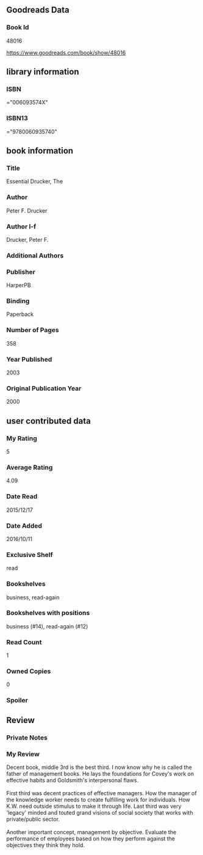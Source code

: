 <!-- This template shows how to bulk convert all columns of data into one markdown file -->
<!-- caveat: KeyError if there's a mismatch. Empty values output nothing -->

## Goodreads Data

### Book Id 

48016

https://www.goodreads.com/book/show/48016

## library information

### ISBN 
="006093574X"

### ISBN13 
="9780060935740"

## book information

### Title
Essential Drucker, The

### Author 
Peter F. Drucker

### Author l-f 
Drucker, Peter F.

### Additional Authors


### Publisher 
HarperPB

### Binding
Paperback

### Number of Pages
358

### Year Published
2003

### Original Publication Year 
2000

## user contributed data

### My Rating
5

### Average Rating
4.09

### Date Read
2015/12/17

### Date Added
2016/10/11

### Exclusive Shelf
read

### Bookshelves
business, read-again

### Bookshelves with positions
business (#14), read-again (#12)

### Read Count
1

### Owned Copies
0

### Spoiler 


## Review

### Private Notes


### My Review
Decent book, middle 3rd is the best third. I now know why he is called the father of management books. He lays the foundations for Covey's work on effective habits and Goldsmith's interpersonal flaws.<br/><br/>First third was decent practices of effective managers. How the manager of the knowledge worker needs to create fulfilling work for individuals. How K.W. need outside stimulus to make it through life. Last third was very 'legacy' minded and touted grand visions of social society that works with private/public sector.<br/><br/>Another important concept, management by objective. Evaluate the performance of employees based on how they perform against the objectives they think they hold.